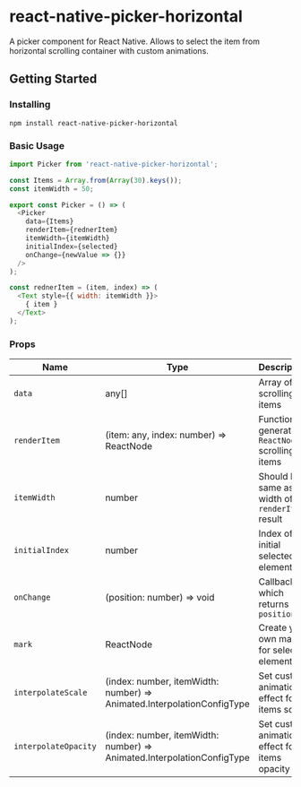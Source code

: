# react-native-picker-horizontal

A picker component for React Native. Allows to select the item from horizontal scrolling container with custom animations.

## Getting Started

### Installing

```
npm install react-native-picker-horizontal
```

### Basic Usage

```js
import Picker from 'react-native-picker-horizontal';

const Items = Array.from(Array(30).keys());
const itemWidth = 50;

export const Picker = () => (
  <Picker
    data={Items}
    renderItem={rednerItem}
    itemWidth={itemWidth}
    initialIndex={selected}
    onChange={newValue => {}}
  />
);

const rednerItem = (item, index) => (
  <Text style={{ width: itemWidth }}>
    { item }
  </Text>
);
```

### Props

| Name                  | Type                    | Description                                                                                                                                                                                                                                                                                                                                                                                                                                                                                             | Details                  |
| ----------------------|------------------------ | -------------------------------------------------------------------------------------------------------- | ------------------------ |
| `data`                | any[]                   | Array of scrolling items  | **Required**
| `renderItem`          | (item: any, index: number) => ReactNode | Function generates `ReactNode` scrolling items  | **Required**
| `itemWidth`           | number                  | Should be same as width of `renderItem` result  | **Required**
| `initialIndex`        | number                  | Index of initial selected element
| `onChange`            | (position: number) => void | Callback which returns new `position`
| `mark`                | ReactNode               | Create your own mark for selected element
| `interpolateScale`    | (index: number, itemWidth: number) => Animated.InterpolationConfigType | Set custom animation effect for items scale
| `interpolateOpacity`  | (index: number, itemWidth: number) => Animated.InterpolationConfigType | Set custom animation effect for items opacity


